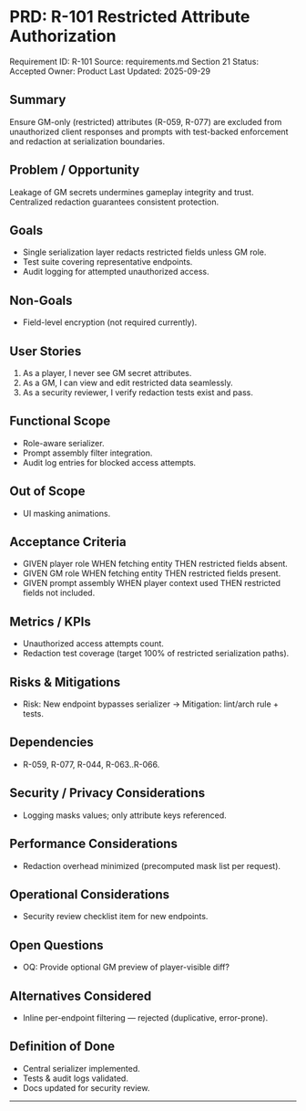 # PRD: R-101 Restricted Attribute Authorization

Requirement ID: R-101
Source: requirements.md Section 21
Status: Accepted
Owner: Product
Last Updated: 2025-09-29

## Summary

Ensure GM-only (restricted) attributes (R-059, R-077) are excluded from unauthorized client responses and prompts with test-backed enforcement and redaction at serialization boundaries.

## Problem / Opportunity

Leakage of GM secrets undermines gameplay integrity and trust. Centralized redaction guarantees consistent protection.

## Goals

- Single serialization layer redacts restricted fields unless GM role.
- Test suite covering representative endpoints.
- Audit logging for attempted unauthorized access.

## Non-Goals

- Field-level encryption (not required currently).

## User Stories

1. As a player, I never see GM secret attributes.
2. As a GM, I can view and edit restricted data seamlessly.
3. As a security reviewer, I verify redaction tests exist and pass.

## Functional Scope

- Role-aware serializer.
- Prompt assembly filter integration.
- Audit log entries for blocked access attempts.

## Out of Scope

- UI masking animations.

## Acceptance Criteria

- GIVEN player role WHEN fetching entity THEN restricted fields absent.
- GIVEN GM role WHEN fetching entity THEN restricted fields present.
- GIVEN prompt assembly WHEN player context used THEN restricted fields not included.

## Metrics / KPIs

- Unauthorized access attempts count.
- Redaction test coverage (target 100% of restricted serialization paths).

## Risks & Mitigations

- Risk: New endpoint bypasses serializer → Mitigation: lint/arch rule + tests.

## Dependencies

- R-059, R-077, R-044, R-063..R-066.

## Security / Privacy Considerations

- Logging masks values; only attribute keys referenced.

## Performance Considerations

- Redaction overhead minimized (precomputed mask list per request).

## Operational Considerations

- Security review checklist item for new endpoints.

## Open Questions

- OQ: Provide optional GM preview of player-visible diff?

## Alternatives Considered

- Inline per-endpoint filtering — rejected (duplicative, error-prone).

## Definition of Done

- Central serializer implemented.
- Tests & audit logs validated.
- Docs updated for security review.

---
